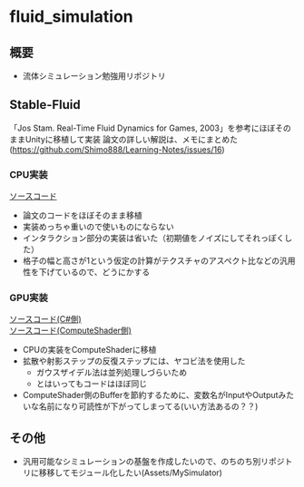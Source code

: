 # fluid_simulation
## 概要 
- 流体シミュレーション勉強用リポジトリ  
  
## Stable-Fluid 
「Jos Stam. Real-Time Fluid Dynamics for Games, 2003」を参考にほぼそのままUnityに移植して実装
論文の詳しい解説は、メモにまとめた
(https://github.com/Shimo888/Learning-Notes/issues/16)

### CPU実装
[ソースコード](https://github.com/Shimo888/fluid_simulation/blob/master/Assets/App/StableFluid/StableFluidSimulator2DCpu.cs)
- 論文のコードをほぼそのまま移植  
- 実装めっちゃ重いので使いものにならない  
- インタラクション部分の実装は省いた（初期値をノイズにしてそれっぽくした） 
- 格子の幅と高さが1という仮定の計算がテクスチャのアスペクト比などの汎用性を下げているので、どうにかする 

### GPU実装
[ソースコード(C#側)](https://github.com/Shimo888/fluid_simulation/blob/master/Assets/App/StableFluid/StableFluidSimulator2DGpu.cs)  
[ソースコード(ComputeShader側)](https://github.com/Shimo888/fluid_simulation/blob/master/Assets/App/StableFluid/Compute/StableFluid2d.compute)  
- CPUの実装をComputeShaderに移植  
- 拡散や射影ステップの反復ステップには、ヤコビ法を使用した
  - ガウスザイデル法は並列処理しづらいため 
  - とはいってもコードはほぼ同じ  
- ComputeShader側のBufferを節約するために、変数名がInputやOutputみたいな名前になり可読性が下がってしまってる(いい方法あるの？？)

## その他
- 汎用可能なシミュレーションの基盤を作成したいので、のちのち別リポジトリに移移してモジュール化したい(Assets/MySimulator)  
